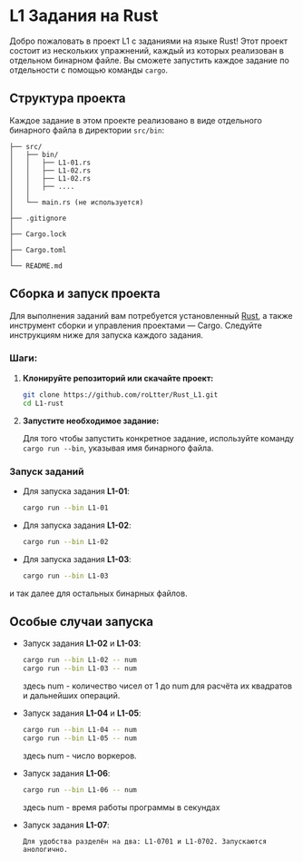 # L1 Задания на Rust

Добро пожаловать в проект L1 с заданиями на языке Rust! Этот проект состоит из нескольких упражнений, каждый из которых реализован в отдельном бинарном файле. Вы сможете запустить каждое задание по отдельности с помощью команды `cargo`.

## Структура проекта

Каждое задание в этом проекте реализовано в виде отдельного бинарного файла в директории `src/bin`:

```project/
├── src/
│   ├── bin/
│   │   ├── L1-01.rs
│   │   ├── L1-02.rs
│   │   ├── L1-02.rs
│   │   ├── ....
│   │   
│   └── main.rs (не используется)
│ 
├── .gitignore
│ 
├── Cargo.lock
│  
├── Cargo.toml
│ 
└── README.md
```

## Сборка и запуск проекта

Для выполнения заданий вам потребуется установленный [Rust](https://www.rust-lang.org/), а также инструмент сборки и управления проектами — Cargo. Следуйте инструкциям ниже для запуска каждого задания.

### Шаги:

1. **Клонируйте репозиторий или скачайте проект:**
    ```bash
    git clone https://github.com/roLtter/Rust_L1.git
    cd L1-rust
    ```

2. **Запустите необходимое задание:**

   Для того чтобы запустить конкретное задание, используйте команду `cargo run --bin`, указывая имя бинарного файла.

### Запуск заданий

- Для запуска задания **L1-01**:
    ```bash
    cargo run --bin L1-01
    ```

- Для запуска задания **L1-02**:
    ```bash
    cargo run --bin L1-02
    ```
- Для запуска задания **L1-03**:
    ```bash
    cargo run --bin L1-03
    ```


и так далее для остальных бинарных файлов.

## Особые случаи запуска

- Запуск задания **L1-02** и **L1-03**:
    ```bash
    cargo run --bin L1-02 -- num
    cargo run --bin L1-03 -- num
    ```
  здесь num - количество чисел от 1 до num для расчёта их квадратов и дальнейших операций.


- Запуск задания **L1-04** и **L1-05**:
    ```bash
    cargo run --bin L1-04 -- num
    cargo run --bin L1-05 -- num
    ```
    здесь num - число воркеров.


- Запуск задания **L1-06**:
    ```bash
    cargo run --bin L1-06 -- num
    ```
    здесь num - время работы программы в секундах


- Запуск задания **L1-07**:

  ```
  Для удобства разделён на два: L1-0701 и L1-0702. Запускаются анологично.
  ```